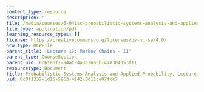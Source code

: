 ```yaml
---
content_type: resource
description: ''
file: /media/courses/6-041sc-probabilistic-systems-analysis-and-applied-probability-fall-2013/0c0f13321d15596341420d11ce07fcc7_MIT6_041SCF13_L17.pdf
file_type: application/pdf
learning_resource_types: []
license: https://creativecommons.org/licenses/by-nc-sa/4.0/
ocw_type: OCWFile
parent_title: 'Lecture 17: Markov Chains - II'
parent_type: CourseSection
parent_uid: 6c61e0f1-a4af-4a3b-6a5b-478304353f11
resourcetype: Document
title: Probabilistic Systems Analysis and Applied Probability, Lecture 17
uid: 0c0f1332-1d15-5963-4142-0d11ce07fcc7
---
```

